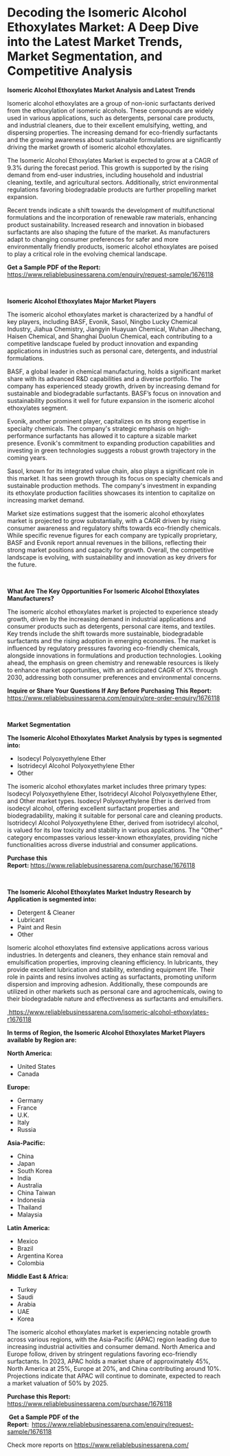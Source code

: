 <p><h1>Decoding the Isomeric Alcohol Ethoxylates Market: A Deep Dive into the Latest Market Trends, Market Segmentation, and Competitive Analysis</h1></p><p><strong>Isomeric Alcohol Ethoxylates Market Analysis and Latest Trends</strong></p>
<p><p>Isomeric alcohol ethoxylates are a group of non-ionic surfactants derived from the ethoxylation of isomeric alcohols. These compounds are widely used in various applications, such as detergents, personal care products, and industrial cleaners, due to their excellent emulsifying, wetting, and dispersing properties. The increasing demand for eco-friendly surfactants and the growing awareness about sustainable formulations are significantly driving the market growth of isomeric alcohol ethoxylates.</p><p>The Isomeric Alcohol Ethoxylates Market is expected to grow at a CAGR of 9.3% during the forecast period. This growth is supported by the rising demand from end-user industries, including household and industrial cleaning, textile, and agricultural sectors. Additionally, strict environmental regulations favoring biodegradable products are further propelling market expansion. </p><p>Recent trends indicate a shift towards the development of multifunctional formulations and the incorporation of renewable raw materials, enhancing product sustainability. Increased research and innovation in biobased surfactants are also shaping the future of the market. As manufacturers adapt to changing consumer preferences for safer and more environmentally friendly products, isomeric alcohol ethoxylates are poised to play a critical role in the evolving chemical landscape.</p></p>
<p><strong>Get a Sample PDF of the Report:&nbsp;</strong> <a href="https://www.reliablebusinessarena.com/enquiry/request-sample/1676118?utm_campaign=2984&utm_medium=2&utm_source=Github&utm_content=ia&utm_term=01042025&utm_id=isomeric-alcohol-ethoxylates">https://www.reliablebusinessarena.com/enquiry/request-sample/1676118</a></p>
<p>&nbsp;</p>
<p><strong>Isomeric Alcohol Ethoxylates Major Market Players</strong></p>
<p><p>The isomeric alcohol ethoxylates market is characterized by a handful of key players, including BASF, Evonik, Sasol, Ningbo Lucky Chemical Industry, Jiahua Chemistry, Jiangyin Huayuan Chemical, Wuhan Jihechang, Haisen Chemical, and Shanghai Duolun Chemical, each contributing to a competitive landscape fueled by product innovation and expanding applications in industries such as personal care, detergents, and industrial formulations.</p><p>BASF, a global leader in chemical manufacturing, holds a significant market share with its advanced R&D capabilities and a diverse portfolio. The company has experienced steady growth, driven by increasing demand for sustainable and biodegradable surfactants. BASF’s focus on innovation and sustainability positions it well for future expansion in the isomeric alcohol ethoxylates segment.</p><p>Evonik, another prominent player, capitalizes on its strong expertise in specialty chemicals. The company's strategic emphasis on high-performance surfactants has allowed it to capture a sizable market presence. Evonik's commitment to expanding production capabilities and investing in green technologies suggests a robust growth trajectory in the coming years.</p><p>Sasol, known for its integrated value chain, also plays a significant role in this market. It has seen growth through its focus on specialty chemicals and sustainable production methods. The company's investment in expanding its ethoxylate production facilities showcases its intention to capitalize on increasing market demand.</p><p>Market size estimations suggest that the isomeric alcohol ethoxylates market is projected to grow substantially, with a CAGR driven by rising consumer awareness and regulatory shifts towards eco-friendly chemicals. While specific revenue figures for each company are typically proprietary, BASF and Evonik report annual revenues in the billions, reflecting their strong market positions and capacity for growth. Overall, the competitive landscape is evolving, with sustainability and innovation as key drivers for the future.</p></p>
<p>&nbsp;</p>
<p><strong>What Are The Key Opportunities For Isomeric Alcohol Ethoxylates Manufacturers?</strong></p>
<p><p>The isomeric alcohol ethoxylates market is projected to experience steady growth, driven by the increasing demand in industrial applications and consumer products such as detergents, personal care items, and textiles. Key trends include the shift towards more sustainable, biodegradable surfactants and the rising adoption in emerging economies. The market is influenced by regulatory pressures favoring eco-friendly chemicals, alongside innovations in formulations and production technologies. Looking ahead, the emphasis on green chemistry and renewable resources is likely to enhance market opportunities, with an anticipated CAGR of X% through 2030, addressing both consumer preferences and environmental concerns.</p></p>
<p><strong>Inquire or Share Your Questions If Any Before Purchasing This Report:</strong> <a href="https://www.reliablebusinessarena.com/enquiry/pre-order-enquiry/1676118?utm_campaign=2984&utm_medium=2&utm_source=Github&utm_content=ia&utm_term=01042025&utm_id=isomeric-alcohol-ethoxylates">https://www.reliablebusinessarena.com/enquiry/pre-order-enquiry/1676118</a></p>
<p>&nbsp;</p>
<p><strong>Market Segmentation</strong></p>
<p><strong>The Isomeric Alcohol Ethoxylates Market Analysis by types is segmented into:</strong></p>
<p><ul><li>Isodecyl Polyoxyethylene Ether</li><li>Isotridecyl Alcohol Polyoxyethylene Ether</li><li>Other</li></ul></p>
<p><p>The isomeric alcohol ethoxylates market includes three primary types: Isodecyl Polyoxyethylene Ether, Isotridecyl Alcohol Polyoxyethylene Ether, and Other market types. Isodecyl Polyoxyethylene Ether is derived from isodecyl alcohol, offering excellent surfactant properties and biodegradability, making it suitable for personal care and cleaning products. Isotridecyl Alcohol Polyoxyethylene Ether, derived from isotridecyl alcohol, is valued for its low toxicity and stability in various applications. The "Other" category encompasses various lesser-known ethoxylates, providing niche functionalities across diverse industrial and consumer applications.</p></p>
<p><strong>Purchase this Report:&nbsp;</strong><a href="https://www.reliablebusinessarena.com/purchase/1676118?utm_campaign=2984&utm_medium=2&utm_source=Github&utm_content=ia&utm_term=01042025&utm_id=isomeric-alcohol-ethoxylates">https://www.reliablebusinessarena.com/purchase/1676118</a></p>
<p>&nbsp;</p>
<p><strong>The Isomeric Alcohol Ethoxylates Market Industry Research by Application is segmented into:</strong></p>
<p><ul><li>Detergent & Cleaner</li><li>Lubricant</li><li>Paint and Resin</li><li>Other</li></ul></p>
<p><p>Isomeric alcohol ethoxylates find extensive applications across various industries. In detergents and cleaners, they enhance stain removal and emulsification properties, improving cleaning efficiency. In lubricants, they provide excellent lubrication and stability, extending equipment life. Their role in paints and resins involves acting as surfactants, promoting uniform dispersion and improving adhesion. Additionally, these compounds are utilized in other markets such as personal care and agrochemicals, owing to their biodegradable nature and effectiveness as surfactants and emulsifiers.</p></p>
<p><a href="https://www.reliablebusinessarena.com/isomeric-alcohol-ethoxylates-r1676118?utm_campaign=2984&utm_medium=2&utm_source=Github&utm_content=ia&utm_term=01042025&utm_id=isomeric-alcohol-ethoxylates">&nbsp;https://www.reliablebusinessarena.com/isomeric-alcohol-ethoxylates-r1676118</a></p>
<p><strong>In terms of Region, the Isomeric Alcohol Ethoxylates Market Players available by Region are:</strong></p>
<p>
    <p> <strong> North America: </strong>
        <ul>
            <li>United States</li>
            <li>Canada</li>
        </ul>
        </p> 
    <p> <strong> Europe: </strong>
        <ul>
            <li>Germany</li>
            <li>France</li>
            <li>U.K.</li>
            <li>Italy</li>
            <li>Russia</li>
        </ul>
        </p> 
    <p> <strong> Asia-Pacific: </strong>
        <ul>
            <li>China</li>
            <li>Japan</li>
            <li>South Korea</li>
            <li>India</li>
            <li>Australia</li>
            <li>China Taiwan</li>
            <li>Indonesia</li>
            <li>Thailand</li>
            <li>Malaysia</li>
        </ul>
        </p> 
    <p> <strong> Latin America: </strong>
        <ul>
            <li>Mexico</li>
            <li>Brazil</li>
            <li>Argentina Korea</li>
            <li>Colombia</li>
        </ul>
        </p> 
    <p> <strong> Middle East & Africa: </strong>
        <ul>
            <li>Turkey</li>
            <li>Saudi</li>
            <li>Arabia</li>
            <li>UAE</li>
            <li>Korea</li>
        </ul>
    </p>
    </p>
<p><p>The isomeric alcohol ethoxylates market is experiencing notable growth across various regions, with the Asia-Pacific (APAC) region leading due to increasing industrial activities and consumer demand. North America and Europe follow, driven by stringent regulations favoring eco-friendly surfactants. In 2023, APAC holds a market share of approximately 45%, North America at 25%, Europe at 20%, and China contributing around 10%. Projections indicate that APAC will continue to dominate, expected to reach a market valuation of 50% by 2025.</p></p>
<p><strong>Purchase this Report: </strong><a href="https://www.reliablebusinessarena.com/purchase/1676118?utm_campaign=2984&utm_medium=2&utm_source=Github&utm_content=ia&utm_term=01042025&utm_id=isomeric-alcohol-ethoxylates">https://www.reliablebusinessarena.com/purchase/1676118</a></p>
<p>&nbsp;<strong>Get a Sample PDF of the Report:&nbsp;&nbsp;</strong><a href="https://www.reliablebusinessarena.com/enquiry/request-sample/1676118?utm_campaign=2984&utm_medium=2&utm_source=Github&utm_content=ia&utm_term=01042025&utm_id=isomeric-alcohol-ethoxylates">https://www.reliablebusinessarena.com/enquiry/request-sample/1676118</a></p>
<p><strong></strong></p>
<p>Check more reports on <a href="https://www.reliablebusinessarena.com/?utm_campaign=2984&utm_medium=2&utm_source=Github&utm_content=ia&utm_term=01042025&utm_id=isomeric-alcohol-ethoxylates">https://www.reliablebusinessarena.com/</a></p>